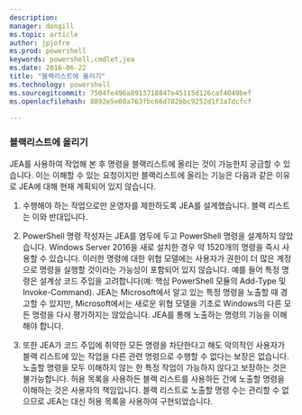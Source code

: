 ```yaml
---
description: 
manager: dongill
ms.topic: article
author: jpjofre
ms.prod: powershell
keywords: powershell,cmdlet,jea
ms.date: 2016-06-22
title: "블랙리스트에 올리기"
ms.technology: powershell
ms.sourcegitcommit: 7504fe496a8913718847e45115d126caf4049bef
ms.openlocfilehash: 8892e5e08a763fbc66d782bbc9252d1f3a7dcfcf

---
```


### 블랙리스트에 올리기
JEA를 사용하여 작업해 본 후 명령을 블랙리스트에 올리는 것이 가능한지 궁금할 수 있습니다.
이는 이해할 수 있는 요청이지만 블랙리스트에 올리는 기능은 다음과 같은 이유로 JEA에 대해 현재 계획되어 있지 않습니다.

1.  수행해야 하는 작업으로만 운영자를 제한하도록 JEA를 설계했습니다.
블랙 리스트는 이와 반대입니다.

2.  PowerShell 명령 작성자는 JEA를 염두에 두고 PowerShell 명령을 설계하지 않았습니다.
Windows Server 2016을 새로 설치한 경우 약 1520개의 명령을 즉시 사용할 수 있습니다.
이러한 명령에 대한 위협 모델에는 사용자가 권한이 더 많은 계정으로 명령을 실행할 것이라는 가능성이 포함되어 있지 않습니다.
예를 들어 특정 명령은 설계상 코드 주입을 고려합니다(예: 핵심 PowerShell 모듈의 Add-Type 및 Invoke-Command).
JEA는 Microsoft에서 알고 있는 특정 명령을 노출할 때 경고할 수 있지만, Microsoft에서는 새로운 위협 모델을 기초로 Windows의 다른 모든 명령을 다시 평가하지는 않았습니다.
JEA를 통해 노출하는 명령의 기능을 이해해야 합니다.  

3.  또한 JEA가 코드 주입에 취약한 모든 명령을 차단한다고 해도 악의적인 사용자가 블랙 리스트에 있는 작업을 다른 관련 명령으로 수행할 수 없다는 보장은 없습니다.
노출할 명령을 모두 이해하지 않는 한 특정 작업이 가능하지 않다고 보장하는 것은 불가능합니다.
허용 목록을 사용하든 블랙 리스트를 사용하든 간에 노출할 명령을 이해하는 것은 사용자의 책임입니다.
블랙 리스트로 노출할 명령 수는 관리할 수 없으므로 JEA는 대신 허용 목록을 사용하여 구현되었습니다.




<!--HONumber=Jun16_HO4-->



